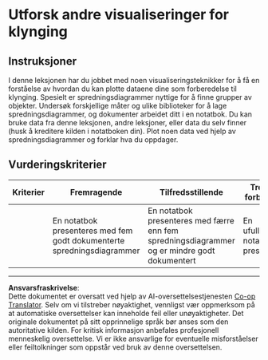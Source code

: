 <!--
CO_OP_TRANSLATOR_METADATA:
{
  "original_hash": "589fa015a5e7d9e67bd629f7d47b53de",
  "translation_date": "2025-09-05T21:28:34+00:00",
  "source_file": "5-Clustering/1-Visualize/assignment.md",
  "language_code": "no"
}
-->
# Utforsk andre visualiseringer for klynging

## Instruksjoner

I denne leksjonen har du jobbet med noen visualiseringsteknikker for å få en forståelse av hvordan du kan plotte dataene dine som forberedelse til klynging. Spesielt er spredningsdiagrammer nyttige for å finne grupper av objekter. Undersøk forskjellige måter og ulike biblioteker for å lage spredningsdiagrammer, og dokumenter arbeidet ditt i en notatbok. Du kan bruke data fra denne leksjonen, andre leksjoner, eller data du selv finner (husk å kreditere kilden i notatboken din). Plot noen data ved hjelp av spredningsdiagrammer og forklar hva du oppdager.

## Vurderingskriterier

| Kriterier | Fremragende                                                   | Tilfredsstillende                                                                        | Trenger forbedring                  |
| --------- | ------------------------------------------------------------- | --------------------------------------------------------------------------------------- | ----------------------------------- |
|           | En notatbok presenteres med fem godt dokumenterte spredningsdiagrammer | En notatbok presenteres med færre enn fem spredningsdiagrammer og er mindre godt dokumentert | En ufullstendig notatbok presenteres |

---

**Ansvarsfraskrivelse**:  
Dette dokumentet er oversatt ved hjelp av AI-oversettelsestjenesten [Co-op Translator](https://github.com/Azure/co-op-translator). Selv om vi tilstreber nøyaktighet, vennligst vær oppmerksom på at automatiske oversettelser kan inneholde feil eller unøyaktigheter. Det originale dokumentet på sitt opprinnelige språk bør anses som den autoritative kilden. For kritisk informasjon anbefales profesjonell menneskelig oversettelse. Vi er ikke ansvarlige for eventuelle misforståelser eller feiltolkninger som oppstår ved bruk av denne oversettelsen.